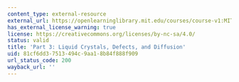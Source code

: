 ```yaml
---
content_type: external-resource
external_url: https://openlearninglibrary.mit.edu/courses/course-v1:MITx+3.012S.3x+1T2019/about
has_external_license_warning: true
license: https://creativecommons.org/licenses/by-nc-sa/4.0/
status: valid
title: 'Part 3: Liquid Crystals, Defects, and Diffusion'
uid: 81cf6dd3-7513-494c-9aa1-8b84f888f909
url_status_code: 200
wayback_url: ''
---
```

